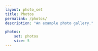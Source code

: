 ```yaml
---
layout: photo_set
title: Photos
permalink: /photos/
description: "An example photo gallery."

photos:
    set: photos
    size: 5
---
```


